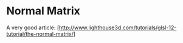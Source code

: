 # Normal Matrix

A very good article: [http://www.lighthouse3d.com/tutorials/glsl-12-tutorial/the-normal-matrix/]